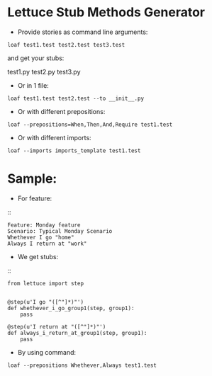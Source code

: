 Lettuce Stub Methods Generator
=============================

* Provide stories as command line arguments:

``loaf test1.test test2.test test3.test``

and get your stubs:

test1.py test2.py test3.py


* Or in 1 file:

``loaf test1.test test2.test --to __init__.py``


* Or with different prepositions:

``loaf --prepositions=When,Then,And,Require test1.test``

* Or with different imports:

``loaf --imports imports_template test1.test``


Sample:
======

* For feature:

::

	Feature: Monday feature
	Scenario: Typical Monday Scenario
	Whethever I go "home"
	Always I return at "work"


* We get stubs:

::

	from lettuce import step

	
	@step(u'I go "([^"]*)"')
	def whethever_i_go_group1(step, group1):
	    pass
	
	@step(u'I return at "([^"]*)"')
	def always_i_return_at_group1(step, group1):
	    pass


* By using command:

``loaf --prepositions Whethever,Always test1.test``

